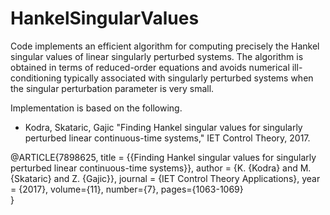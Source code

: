 # HankelSingularValues    
Code implements an efficient algorithm for computing precisely the Hankel singular values of linear singularly perturbed systems. The algorithm is obtained in terms of reduced-order equations and avoids numerical ill-conditioning typically associated with singularly perturbed systems when the singular perturbation parameter is very small.

Implementation is based on the following.
* Kodra, Skataric, Gajic "Finding Hankel singular values for singularly perturbed linear continuous-time systems," IET Control Theory, 2017.

@ARTICLE{7898625, 
  title   = {{Finding Hankel singular values for singularly perturbed linear continuous-time systems}},
  author  = {K. {Kodra} and M. {Skataric} and Z. {Gajic}},
  journal = {IET Control Theory Applications},
  year    = {2017},
  volume={11}, 
  number={7}, 
  pages={1063-1069}		
}
